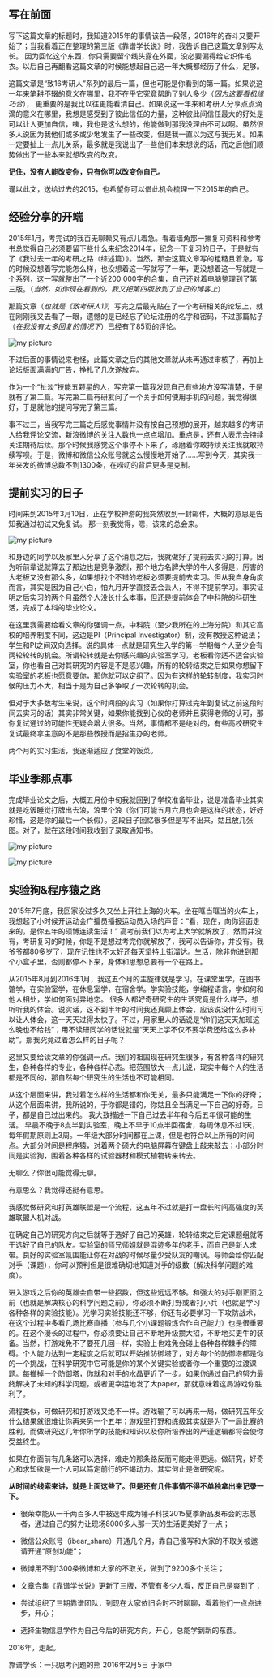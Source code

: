 ## 写在前面

写下这篇文章的标题时，我知道2015年的事情该告一段落，2016年的奋斗又要开始了；当我看着正在整理的第三版《靠谱学长说》时，我告诉自己这篇文章别写太长。
因为回忆这个东西，你只需要留个线头露在外面，没必要偏得给它织件毛衣。以后自己再翻看这篇文章的时候能想起自己这一年大概都经历了什么，足够。

这篇文章是“致16考研人”系列的最后一篇，但也可能是你看到的第一篇。如果说这一年来笔耕不辍的意义在哪里，我不在乎它究竟帮助了别人多少（*因为这要看机缘巧合*）， 更重要的是我比以往更能看清自己。如果说这一年来和考研人分享点点滴滴的意义在哪里，我想是感受到了彼此信任的力量，这种彼此间信任最大的好处是可以让人更加自信，咦，我也是这么想的，他能做到那我没理由不可以啊。虽然很多人说因为我他们或多或少地发生了一些改变，但是我一直以为这与我无关。如果一定要扯上一点儿关系，最多就是我说出了一些他们本来想说的话，而之后他们顺势做出了一些本来就想改变的改变。

<!-- more -->

**记住，没有人能改变你，只有你可以改变你自己。**

谨以此文，送给过去的2015，也希望你可以借此机会梳理一下2015年的自己。

## 经验分享的开端

2015年1月，考完试的我百无聊赖又有点儿着急。看着墙角那一摞复习资料和参考书总觉得自己必须要留下些什么来纪念2014年，纪念一下复习的日子，于是就有了《我过去一年的考研之路（综述篇）》。当然，那会这篇文章写的粗糙且着急，写的时候没想着写完能怎么样，也没想着这一写就写了一年，更没想着这一写就是一个系列，这一写就整出了一个近200 000字的合集，自己还对着电脑整理到了第三版。（*当然，如你现在看到的，我又把第四版放到了自己的博客上*）

那篇文章（*也就是《致考研人1》*）写完之后最先贴在了一个考研相关的论坛上，就在刚刚我又去看了一眼，遗憾的是已经忘了论坛注册的名字和密码，不过那篇帖子（*在我没有太多回复的情况下*）已经有了85页的评论。

![my picture](/uploads/zkyr20-1.jpg)

不过后面的事情说来也怪，此篇文章之后的其他文章就从未再通过审核了，再加上论坛版面满满的广告，挣扎了几次遂放弃。

作为一个“扯淡”技能五颗星的人，写完第一篇我发现自己有些地方没写清楚，于是就有了第二篇。写完第二篇有研友问了一个关于如何使用手机的问题，我觉得很好，于是就他的提问写完了第三篇。

事不过三，当我写完三篇之后感觉事情并没有按自己预想的展开，越来越多的考研人给我评论交流，新浪微博的关注人数也一点点增加。重点是，还有人表示会持续关注期待后续。那个时候我感觉这个事停不下来了，琢磨着你敢持续关注我就敢持续写呗。于是，微博和微信公众账号就这么慢慢地开始了……写到今天，其实我一年来发的微博总数不到1300条，在唠叨的背后更多是克制。

## 提前实习的日子

时间来到2015年3月10日，正在学校神游的我突然收到一封邮件，大概的意思是告知我通过初试又免复试。 那一刻我觉得，嗯，该来的总会来。

![my picture](/uploads/zkyr20-2.jpg)

和身边的同学以及家里人分享了这个消息之后，我就做好了提前去实习的打算。因为听前辈说就算去了那边也是竞争激烈，那个地方名牌大学的牛人多得是，厉害的大老板又没有那么多，如果想找个不错的老板必须要提前去实习。但从我自身角度而言，其实是因为自己小白，怕九月开学直接去会丢人，不得不提前学习。事实证明之后实习的两个月虽然个人没长什么本事，但还是提前体会了中科院的科研生活，完成了本科的毕业论文。

在这里我需要给看文章的你强调一点，中科院（至少我所在的上海分院）和其它高校的培养制度不同，这边是PI（Principal Investigator）制，没有教授这种说法；学生和PI之间双向选择。说的具体一点就是研究生入学的第一学期每个人至少会有两轮轮转的机会。所谓轮转就是去你感兴趣的实验室学习，老板看你适不适合实验室，你也看自己对其研究的内容是不是感兴趣，所有的轮转结束之后如果你想留下实验室的老板也愿意要你，那你就可以定组了。因为有这样的轮转制度，我实习时候的压力不大，相当于是为自己多争取了一次轮转的机会。

但对于大多数考生来说，这个时间段的实习（如果你打算过完年到复试之前这段时间去实习的话）其实非常关键，如果你能找到心仪的老师并且获得老师的认可，那你复试通过的可能性无疑会增大很多。当然，事情都不是绝对的，有些高校研究生复试最终拿主意的不是那些教授而是招生办的老师。

两个月的实习生活，我逐渐适应了食堂的饭菜。

## 毕业季那点事

完成毕业论文之后，大概五月份中旬我就回到了学校准备毕业，说是准备毕业其实就是吃饭睡觉打牌出去浪，浪里个浪（你们可能五月六月也会是这样的状态，好好珍惜，这是你的最后一个长假）。这段日子回忆很多但是写不出来，姑且放几张图。对了，就在这段时间我收到了录取通知书。

![my picture](/uploads/zkyr20-3.jpg)

![my picture](/uploads/zkyr20-4.jpg)

## 实验狗&程序猿之路

2015年7月底，我回家没过多久又坐上开往上海的火车。坐在哐当哐当的火车上，我想起了小时候开运动会广播员播报运动员入场的声音：“看，现在，向你迎面走来的，是你五年的硕博连读生活！”
高考前我们以为考上大学就解放了，然而并没有，考研复习的时候，你是不是想过考完你就解放了，我可以告诉你，并没有。我爷爷都80多岁了，现在记性也不太好还每天坚持上街溜达。生活，除非你进到那个小盒子里，否则都停不下来，身体和思想总要有一个在路上。

从2015年8月到2016年1月，我这五个月的主旋律就是学习。在课堂里学，在图书馆学，在实验室学，在休息室学，在宿舍学。学实验技能，学编程语言，学如何和他人相处，学如何面对异地恋。
很多人都好奇研究生的生活究竟是什么样子，想听听我的体会。说实话，这不到半年的时间我还真顾上体会，应该说没什么时间可以让人体会，这一天天过得太快了。不过，用家里人的话说是“你们这天天加班这么晚也不给钱”；用不读研同学的话说就是“天天上学不仅不要学费还给这么多补助”。那我究竟过着怎么样的日子呢？

这里又要给读文章的你强调一点。我们的祖国现在研究生很多，有各种各样的研究生，各种各样的专业，各种各样心态。把范围放大一点儿说，现实中每个人的生活都是不同的，那自然每个研究生的生活也不可能相同。

从这个层面来讲，我过着怎么样的生活都和你无关，最多只能满足一下你的好奇；从这个层面来讲，我所说的，于你都是错的，你姑且全当满足一下自己的好奇。日子，都是自己过出来的。
我大致描述一下自己过去半年和今后五年很可能的生活。
早晨不晚于8点半到实验室，晚上不早于10点半回宿舍，每周休息不过1天，每年假期原则上3周。一年级大部分时间都在上课，但是也符合以上所有的时间点。大部分时间是程序猿，对着两个硕大的电脑屏幕在键盘上敲来敲去；小部分时间是实验狗，围着各种各样的试验器材和模式植物转来转去。

无聊么？你很可能觉得无聊。

有意思么？我觉得还挺有意思。

我感觉做研究和打英雄联盟是一个流程，这五年不过就是打一盘长时间高强度的英雄联盟人机对战。

在确定自己的研究方向之后就等于选好了自己的英雄，轮转结束之后定课题组就等于选好了自己的队友。实验室的师兄师姐就是混迹多年的老手，而自己是新人求带。良好的实验室氛围能让你在对战的时候尽量少受队友的嘲讽。导师会给你匹配对手（课题），你可以预判但是很难确切地知道对手的级数（解决科学问题的难度）。

进入游戏之后你的英雄会自带一些招数，但这些远远不够。和强大的对手刚正面之前（也就是解决核心的科学问题之前），你必须不断打野或者打小兵（也就是学习各种各样的实验技能）。光学习实验技能还不够，你还有必要学习一下攻防战术，在这个过程中多看几场比赛直播（参与几个小课题锻炼合作自己能力）也是很重要的。在这个漫长的过程中，你必须要让自己不断地升级攒大招，不断地买更牛的装备。当然，打游戏免不了要死几回一样，实验上也难免会碰上各种各样棘手的障碍。个人能力达到一定程度之后就可以开始推防御塔了，对方每个的防御塔都是你的一个挑战，在科学研究中它可能是你的某个关键实验或者你一个重要的过渡课题。每推掉一个防御塔，你就和对手的水晶更近了一步。如果你通过自己的努力最终解决了未知的科学问题，或者更幸运地发了大paper，那就意味着这局游戏你胜利了。

流程类似，可做研究和打游戏又绝不一样。游戏输了可以再来一局，做研究五年没什么结果就很难让你再来另一个五年；游戏里打野和练级其实就是为了一局比赛的胜利，而做研究这几年你所学的技能和知识以及你所培养出的严谨逻辑都将会使你受益终生。

如果在你面前有几条路可以选择，难走的那条路反而可能走得更远。做研究，好奇心和求知欲是一个人可以笃定前行的不竭动力。其实何止是做研究呢。

**从时间的线索来讲，就是上面这些了。但是还有几件事情不得不单独拿出来记录一下。**

- 很荣幸能从一千两百多人中被选中成为锤子科技2015夏季新品发布会的志愿者，通过自己的努力让现场8000多人那一天的生活更美好了一点；

- 微信公众账号（ibear_share）开通几个月，靠自己傻写和大家的不取关被邀请开通“原创功能”；

- 微博用不到1300条微博和大家的不取关，做到了9200多个关注；

- 文章合集《靠谱学长说》更新了三版，不管有多少人看，反正自己是爽到了；

- 尝试组织了三期靠谱团队，到现在大家依旧会时不时聊聊，看着他们一点点进步，开心；

- 选择生物信息学作为自己今后的研究方向，开心，总能学到新的东西。


2016年，走起。




靠谱学长：一只思考问题的熊
2016年2月5日
于家中